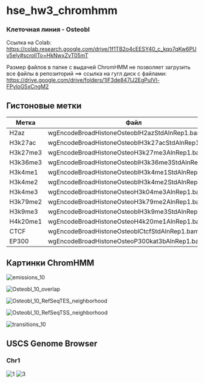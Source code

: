 # hse_hw3_chromhmm

### Клеточная линия - Osteobl
Ссылка на Colab: https://colab.research.google.com/drive/1f1TB2o4cEESY40_c_kqo7qKw6PUv5ely#scrollTo=HkNwxZvT05mT

Размер файлов в папке с выдачей ChromHMM не позволяет загрузить все файлы в репозиторий ==> ссылка на гугл диск с файлами: https://drive.google.com/drive/folders/1IF3de847IJ2EgPuIVl-FPyloG5xCngM2


## Гистоновые метки
**Метка** | **Файл** | 
------------ | ------------- | 
H2az | wgEncodeBroadHistoneOsteoblH2azStdAlnRep1.bam
H3k27ac| wgEncodeBroadHistoneOsteoblH3k27acStdAlnRep1.bam
H3k27me3| wgEncodeBroadHistoneOsteoH3k27me3AlnRep1.bam
H3k36me3| wgEncodeBroadHistoneOsteoblH3k36me3StdAlnRep1.bam
H3k4me1| wgEncodeBroadHistoneOsteoblH3k4me1StdAlnRep1.bam
H3k4me2| wgEncodeBroadHistoneOsteoblH3k4me2StdAlnRep1.bam
H3k4me3| wgEncodeBroadHistoneOsteoH3k04me3AlnRep1.bam
H3k79me2| wgEncodeBroadHistoneOsteoH3k79me2AlnRep1.bam
H3k9me3| wgEncodeBroadHistoneOsteoblH3k9me3StdAlnRep1.bam
H4k20me1| wgEncodeBroadHistoneOsteoH4k20me1AlnRep1.bam
CTCF | wgEncodeBroadHistoneOsteoblCtcfStdAlnRep1.bam
EP300 | wgEncodeBroadHistoneOsteoP300kat3bAlnRep1.bam

## Картинки ChromHMM

![emissions_10](https://user-images.githubusercontent.com/93256219/160252469-3cf1224b-2bda-490c-bb03-7d509fb84e52.png)

![Osteobl_10_overlap](https://user-images.githubusercontent.com/93256219/160252477-4ba9c3f3-77cf-4d5e-b908-d72fe120b0ae.png)

![Osteobl_10_RefSeqTES_neighborhood](https://user-images.githubusercontent.com/93256219/160252480-d1bdead3-a37d-4305-bf32-db05b81fa98b.png)

![Osteobl_10_RefSeqTSS_neighborhood](https://user-images.githubusercontent.com/93256219/160252482-7dbaacb9-d069-4299-b94c-27bce3c36e7c.png)

![transitions_10](https://user-images.githubusercontent.com/93256219/160252488-4b07a1af-6c48-4ce0-9cc3-354f8912530e.png)

##  USCS Genome Browser
### Chr1

![1](https://user-images.githubusercontent.com/93256219/160253272-b205b6ce-e32b-47a4-9bce-7ec0cfd07e6b.png)
![3](https://user-images.githubusercontent.com/93256219/160253323-48fd001c-d466-44a0-a393-04354dccd37b.png)


